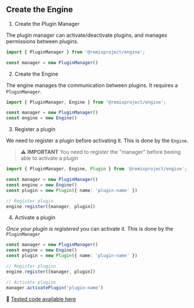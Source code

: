 ## Create the Engine

1. Create the Plugin Manager

The plugin manager can activate/deactivate plugins, and manages permissions between plugins.
```typescript
import { PluginManager } from '@remixproject/engine';

const manager = new PluginManager()
```

2. Create the Engine

The engine manages the communication between plugins. It requires a `PluginManager`.
```typescript
import { PluginManager, Engine } from '@remixproject/engine';

const manager = new PluginManager()
const engine = new Engine()
```

3. Register a plugin

We need to register a plugin before activating it. This is done by the `Engine`.

> ⚠️ **IMPORTANT** You need to register the "manager" before beeing able to activate a plugin
```typescript
import { PluginManager, Engine, Plugin } from '@remixproject/engine';

const manager = new PluginManager()
const engine = new Engine()
const plugin = new Plugin({ name: 'plugin-name' })

// Register plugin
engine.register([manager, plugin])
```

4. Activate a plugin

*Once your plugin is registered* you can activate it. This is done by the `PluginManager`
```typescript
const manager = new PluginManager()
const engine = new Engine()
const plugin = new Plugin({ name: 'plugin-name' })

// Register plugins
engine.register([manager, plugin])

// Activate plugins
manager.activatePlugin('plugin-name')
```


🧪 [Tested code available here](../../examples/engine/tests/1-getting-started.ts)